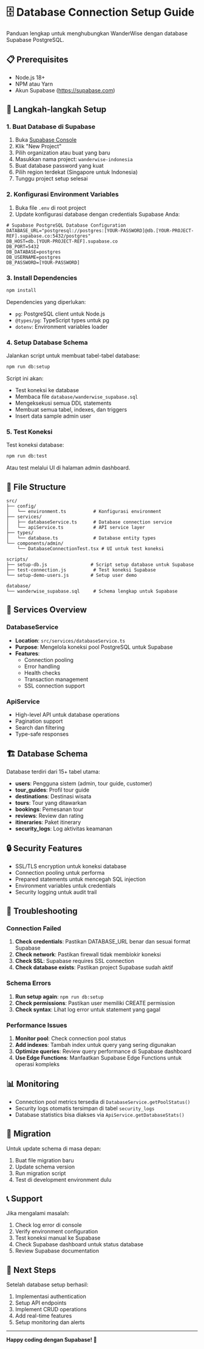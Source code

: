 # 🗄️ Database Connection Setup Guide

Panduan lengkap untuk menghubungkan WanderWise dengan database Supabase PostgreSQL.

## 📋 Prerequisites

- Node.js 18+
- NPM atau Yarn
- Akun Supabase (https://supabase.com)

## 🚀 Langkah-langkah Setup

### 1. Buat Database di Supabase

1. Buka [Supabase Console](https://app.supabase.com)
2. Klik "New Project"
3. Pilih organization atau buat yang baru
4. Masukkan nama project: `wanderwise-indonesia`
5. Buat database password yang kuat
6. Pilih region terdekat (Singapore untuk Indonesia)
7. Tunggu project setup selesai

### 2. Konfigurasi Environment Variables

1. Buka file `.env` di root project
2. Update konfigurasi database dengan credentials Supabase Anda:

```env
# Supabase PostgreSQL Database Configuration
DATABASE_URL="postgresql://postgres:[YOUR-PASSWORD]@db.[YOUR-PROJECT-REF].supabase.co:5432/postgres"
DB_HOST=db.[YOUR-PROJECT-REF].supabase.co
DB_PORT=5432
DB_DATABASE=postgres
DB_USERNAME=postgres
DB_PASSWORD=[YOUR-PASSWORD]
```

### 3. Install Dependencies

```bash
npm install
```

Dependencies yang diperlukan:

- `pg`: PostgreSQL client untuk Node.js
- `@types/pg`: TypeScript types untuk pg
- `dotenv`: Environment variables loader

### 4. Setup Database Schema

Jalankan script untuk membuat tabel-tabel database:

```bash
npm run db:setup
```

Script ini akan:

- Test koneksi ke database
- Membaca file `database/wanderwise_supabase.sql`
- Mengeksekusi semua DDL statements
- Membuat semua tabel, indexes, dan triggers
- Insert data sample admin user

### 5. Test Koneksi

Test koneksi database:

```bash
npm run db:test
```

Atau test melalui UI di halaman admin dashboard.

## 📁 File Structure

```
src/
├── config/
│   └── environment.ts          # Konfigurasi environment
├── services/
│   ├── databaseService.ts      # Database connection service
│   └── apiService.ts           # API service layer
├── types/
│   └── database.ts             # Database entity types
└── components/admin/
    └── DatabaseConnectionTest.tsx # UI untuk test koneksi

scripts/
├── setup-db.js                # Script setup database untuk Supabase
├── test-connection.js          # Test koneksi Supabase
└── setup-demo-users.js        # Setup user demo

database/
└── wanderwise_supabase.sql     # Schema lengkap untuk Supabase
```

## 🔧 Services Overview

### DatabaseService

- **Location**: `src/services/databaseService.ts`
- **Purpose**: Mengelola koneksi pool PostgreSQL untuk Supabase
- **Features**:
  - Connection pooling
  - Error handling
  - Health checks
  - Transaction management
  - SSL connection support

### ApiService

- High-level API untuk database operations
- Pagination support
- Search dan filtering
- Type-safe responses

## 🏗️ Database Schema

Database terdiri dari 15+ tabel utama:

- **users**: Pengguna sistem (admin, tour guide, customer)
- **tour_guides**: Profil tour guide
- **destinations**: Destinasi wisata
- **tours**: Tour yang ditawarkan
- **bookings**: Pemesanan tour
- **reviews**: Review dan rating
- **itineraries**: Paket itinerary
- **security_logs**: Log aktivitas keamanan

## 🔒 Security Features

- SSL/TLS encryption untuk koneksi database
- Connection pooling untuk performa
- Prepared statements untuk mencegah SQL injection
- Environment variables untuk credentials
- Security logging untuk audit trail

## 🚨 Troubleshooting

### Connection Failed

1. **Check credentials**: Pastikan DATABASE_URL benar dan sesuai format Supabase
2. **Check network**: Pastikan firewall tidak memblokir koneksi
3. **Check SSL**: Supabase requires SSL connection
4. **Check database exists**: Pastikan project Supabase sudah aktif

### Schema Errors

1. **Run setup again**: `npm run db:setup`
2. **Check permissions**: Pastikan user memiliki CREATE permission
3. **Check syntax**: Lihat log error untuk statement yang gagal

### Performance Issues

1. **Monitor pool**: Check connection pool status
2. **Add indexes**: Tambah index untuk query yang sering digunakan
3. **Optimize queries**: Review query performance di Supabase dashboard
4. **Use Edge Functions**: Manfaatkan Supabase Edge Functions untuk operasi kompleks

## 📊 Monitoring

- Connection pool metrics tersedia di `DatabaseService.getPoolStatus()`
- Security logs otomatis tersimpan di tabel `security_logs`
- Database statistics bisa diakses via `ApiService.getDatabaseStats()`

## 🔄 Migration

Untuk update schema di masa depan:

1. Buat file migration baru
2. Update schema version
3. Run migration script
4. Test di development environment dulu

## 📞 Support

Jika mengalami masalah:

1. Check log error di console
2. Verify environment configuration
3. Test koneksi manual ke Supabase
4. Check Supabase dashboard untuk status database
5. Review Supabase documentation

## 🎯 Next Steps

Setelah database setup berhasil:

1. Implementasi authentication
2. Setup API endpoints
3. Implement CRUD operations
4. Add real-time features
5. Setup monitoring dan alerts

---

**Happy coding dengan Supabase! 🚀**
